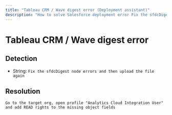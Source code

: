 ```yaml
---
title: "Tableau CRM / Wave digest error (Deployment assistant)"
description: "How to solve Salesforce deployment error Fix the sfdcDigest node errors and then upload the file again"
---
```

<!-- markdownlint-disable MD013 -->
# Tableau CRM / Wave digest error

## Detection

- String: `Fix the sfdcDigest node errors and then upload the file again`

## Resolution

```shell
Go to the target org, open profile "Analytics Cloud Integration User" and add READ rights to the missing object fields 
```
